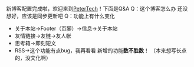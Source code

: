 新博客配置完成啦，欢迎来到[PeterTech](peter267.zeabur.app)！下面是Q&A
Q：这个博客怎么办
还没想好，应该是同步更新吧
Q：功能上有什么变化
- 关于本站→Footer（页脚）→信息→关于本站
- 友情链接→友链→友人帐
- 思考箱→即刻短文
- RSS→这个功能有点bug，我再看看
新增的功能**数不胜数**！
（本来想写长点的，没文化啊）